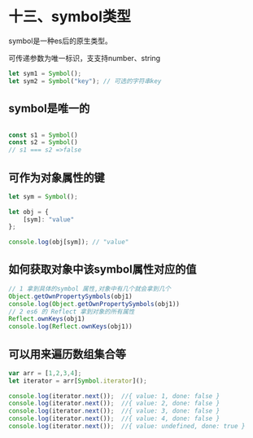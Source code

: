 # 十三、symbol类型
symbol是一种es后的原生类型。

可传递参数为唯一标识，支支持number、string
```ts
let sym1 = Symbol();
let sym2 = Symbol("key"); // 可选的字符串key
```

## symbol是唯一的
```ts

const s1 = Symbol()
const s2 = Symbol()
// s1 === s2 =>false
```

## 可作为对象属性的键
```ts
let sym = Symbol();
 
let obj = {
    [sym]: "value"
};
 
console.log(obj[sym]); // "value"
```

## 如何获取对象中该symbol属性对应的值
```ts
// 1 拿到具体的symbol 属性,对象中有几个就会拿到几个
Object.getOwnPropertySymbols(obj1)
console.log(Object.getOwnPropertySymbols(obj1))
// 2 es6 的 Reflect 拿到对象的所有属性
Reflect.ownKeys(obj1)
console.log(Reflect.ownKeys(obj1))
```



## 可以用来遍历数组集合等
```ts
var arr = [1,2,3,4];
let iterator = arr[Symbol.iterator]();
 
console.log(iterator.next());  //{ value: 1, done: false }
console.log(iterator.next());  //{ value: 2, done: false }
console.log(iterator.next());  //{ value: 3, done: false }
console.log(iterator.next());  //{ value: 4, done: false }
console.log(iterator.next());  //{ value: undefined, done: true }
```